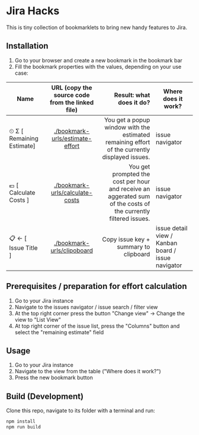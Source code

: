 # Jira Hacks

This is tiny collection of bookmarklets to bring new handy features to Jira.

## Installation

1. Go to your browser and create a new bookmark in the bookmark bar
2. Fill the bookmark properties with the values, depending on your use case:

| Name                      |          URL (copy the source code from the linked file)           |                                                                                       Result: what does it do? | Where does it work?                                |
| ------------------------- | :----------------------------------------------------------------: | -------------------------------------------------------------------------------------------------------------: | -------------------------------------------------- |
| ⏲ Σ [ Remaining Estimate] | [./bookmark-urls/estimate-effort](./bookmark-urls/estimate-effort) |                  You get a popup window with the estimated remaining effort of the currently displayed issues. | issue navigator                                    |
| 💶 [ Calculate Costs ]    | [./bookmark-urls/calculate-costs](./bookmark-urls/calculate-costs) | You get prompted the cost per hour and receive an aggerated sum of the costs of the currently filtered issues. | issue navigator                                    |
| 📋 ← [ Issue Title ]      |      [./bookmark-urls/clipoboard](./bookmark-urls/clipoboard)      |                                                                          Copy issue key + summary to clipboard | issue detail view / Kanban board / issue navigator |

## Prerequisites / preparation for effort calculation

1. Go to your Jira instance
2. Navigate to the issues navigator / issue search / filter view
3. At the top right corner press the button "Change view" -> Change the view to "List View"
4. At top right corner of the issue list, press the "Columns" button and select the "remaining estimate" field

## Usage

1. Go to your Jira instance
2. Navigate to the view from the table ("Where does it work?")
3. Press the new bookmark button

## Build (Development)

Clone this repo, navigate to its folder with a terminal and run:

```bash
npm install
npm run build
```
